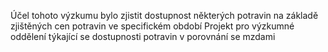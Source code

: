 Účel tohoto výzkumu bylo zjistit dostupnost některých potravin na základě zjištěných cen potravin ve specifickém období
Projekt pro výzkumné oddělení týkající se dostupnosti potravin v porovnání se mzdami

